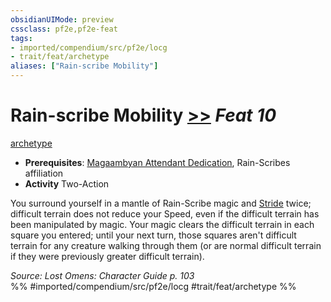```yaml
---
obsidianUIMode: preview
cssclass: pf2e,pf2e-feat
tags:
- imported/compendium/src/pf2e/locg
- trait/feat/archetype
aliases: ["Rain-scribe Mobility"]
---
```

# Rain-scribe Mobility  [>>](chapter-9-playing-the-game.md#Actions "Two-Action") *Feat 10*  
[archetype](archetype.md)  

- **Prerequisites**: [Magaambyan Attendant Dedication](magaambyan-attendant-dedication-locg.md), Rain-Scribes affiliation
- **Activity** Two-Action

You surround yourself in a mantle of Rain-Scribe magic and [Stride](stride.md) twice; difficult terrain does not reduce your Speed, even if the difficult terrain has been manipulated by magic. Your magic clears the difficult terrain in each square you entered; until your next turn, those squares aren't difficult terrain for any creature walking through them (or are normal difficult terrain if they were previously greater difficult terrain).

*Source: Lost Omens: Character Guide p. 103*  
%% #imported/compendium/src/pf2e/locg #trait/feat/archetype %%